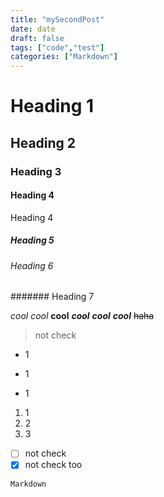 ```yaml
---
title: "mySecondPost"
date: date
draft: false
tags: ["code","test"]
categories: ["Markdown"]
---
```

# Heading 1
## Heading 2
### Heading 3
#### Heading 4
Heading 4
##### Heading 5
###### Heading 6
####### Heading 7

_cool_
*cool*
**cool**
***cool***
**_cool_**
_**cool**_
~~haha~~
> not check
- 1
* 1
+ 1
1. 1
2. 2
3. 3

- [ ] not check
- [X] not check too

`Markdown`
```Markdown = 